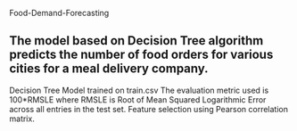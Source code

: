 Food-Demand-Forecasting
## The model based on Decision Tree algorithm predicts the number of food orders for various cities for a meal delivery company.
Decision Tree Model trained on train.csv 
The evaluation metric used is 100*RMSLE where RMSLE is Root of Mean Squared Logarithmic Error
across all entries in the test set.
Feature selection using Pearson correlation matrix.
